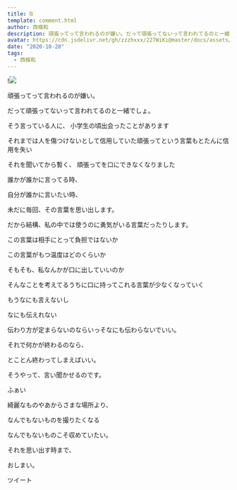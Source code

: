 ```yaml
---
title: ₪
template: comment.html
author: 西條和
description: 頑張ってって言われるのが嫌い。だって頑張ってないって言われてるのと一緒でしょ。...
avatar: https://cdn.jsdelivr.net/gh/zzzhxxx/227WiKi@master/docs/assets/photo/avatar/nagomi.jpg
date: "2020-10-28"
tags:
  - 西條和
---
```


!![](https://cdn.jsdelivr.net/gh/227WiKi/227WiKi-image@master/blog-image/nagomi-2020-10-28_1.jpg)





























頑張ってって言われるのが嫌い。








だって頑張ってないって言われてるのと一緒でしょ。




































そう言っている人に、
小学生の頃出会ったことがあります

























それまでは人を傷つけないとして信用していた頑張ってという言葉もとたんに信用を失い




それを聞いてから暫く、
頑張ってを口にできなくなりました














誰かが誰かに言ってる時、



自分が誰かに言いたい時、





未だに毎回、その言葉を思い出します。

























だから結構、私の中では使うのに勇気がいる言葉だったりします。





















この言葉は相手にとって負担ではないか




この言葉がもつ温度はどのくらいか





そもそも、私なんかが口に出していいのか














そんなことを考えてるうちに口に持ってこれる言葉が少なくなっていく













もうなにも言えないし

なにも伝えれない




















伝わり方が定まらないのならいっそなにも伝わらないでいい。













それで何かが終わるのなら、

とことん終わってしまえばいい。

























そうやって、言い聞かせるのです。


































ふぁい




















綺麗なものやあからさまな場所より、

なんでもないものを撮りたくなる





















なんでもないものこそ収めていたい。
















それを思い出す時まで、

















おしまい。


ツイート



